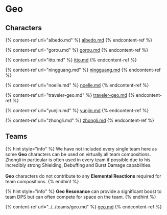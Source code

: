 # Geo

## Characters

{% content-ref url="albedo.md" %}
[albedo.md](albedo.md)
{% endcontent-ref %}

{% content-ref url="gorou.md" %}
[gorou.md](gorou.md)
{% endcontent-ref %}

{% content-ref url="itto.md" %}
[itto.md](itto.md)
{% endcontent-ref %}

{% content-ref url="ningguang.md" %}
[ningguang.md](ningguang.md)
{% endcontent-ref %}

{% content-ref url="noelle.md" %}
[noelle.md](noelle.md)
{% endcontent-ref %}

{% content-ref url="traveler-geo.md" %}
[traveler-geo.md](traveler-geo.md)
{% endcontent-ref %}

{% content-ref url="yunjin.md" %}
[yunjin.md](yunjin.md)
{% endcontent-ref %}

{% content-ref url="zhongli.md" %}
[zhongli.md](zhongli.md)
{% endcontent-ref %}

## Teams

{% hint style="info" %}
We have not included every single team here as some **Geo** characters can be used on virtually all team compositions. Zhongli in particular is often used in every team if possible due to his incredibly strong Shielding, Debuffing and Burst Damage capabilities.\
\
**Geo** characters do not contribute to any **Elemental Reactions** required for team compositions.
{% endhint %}

{% hint style="info" %}
**Geo Resonance** can provide a significant boost to team DPS but can often compete for space on the team.
{% endhint %}

{% content-ref url="../../teams/geo.md" %}
[geo.md](../../teams/geo.md)
{% endcontent-ref %}
